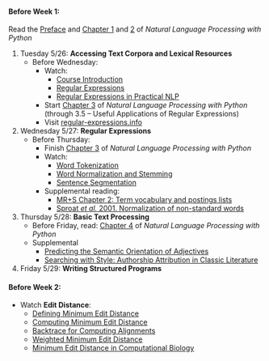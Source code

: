 #### Before Week 1:
Read the [Preface](http://www.nltk.org/book_1ed/ch00.html) and [Chapter 1](http://www.nltk.org/book_1ed/ch01.html) and [2](http://www.nltk.org/book_1ed/ch02.html) of _Natural Language Processing with Python_

1. Tuesday 5/26: **Accessing Text Corpora and Lexical Resources**
    - Before Wednesday:
        - Watch: 
            - [Course Introduction](https://class.coursera.org/nlp/lecture/124)
            - [Regular Expressions](https://class.coursera.org/nlp/lecture/125)
            - [Regular Expressions in Practical NLP](https://class.coursera.org/nlp/lecture/13)
        - Start [Chapter 3](http://www.nltk.org/book_1ed/ch03.html) of _Natural Language Processing with Python_  
        (through 3.5 – Useful Applications of Regular Expressions)
        - Visit [regular-expressions.info](http://www.regular-expressions.info/)
2. Wednesday 5/27: **Regular Expressions**
    - Before Thursday:
        - Finish [Chapter 3](http://www.nltk.org/book_1ed/ch03.html) of _Natural Language Processing with Python_
        - Watch:
            - [Word Tokenization](https://class.coursera.org/nlp/lecture/127)
            - [Word Normalization and Stemming](https://class.coursera.org/nlp/lecture/126)
            - [Sentence Segmentation](https://class.coursera.org/nlp/lecture/5)
        - Supplemental reading: 
            - [MR+S Chapter 2: Term vocabulary and postings lists](http://nlp.stanford.edu/IR-book/pdf/02voc.pdf)
            - [Sproat *et al.* 2001. Normalization of non-standard words](http://www.cs.toronto.edu/~gpenn/csc2518/sproatetal01.pdf)
3. Thursday 5/28: **Basic Text Processing**
    - Before Friday, read: [Chapter 4](http://www.nltk.org/book_1ed/ch04.html) of _Natural Language Processing with Python_
    - Supplemental 
        - [Predicting the Semantic Orientation of Adjectives](http://www.aclweb.org/anthology/P97-1023)
        - [Searching with Style: Authorship Attribution in Classic Literature](http://www.crpit.com/confpapers/CRPITV62Zhao.pdf)
4. Friday 5/29: **Writing Structured Programs**

#### Before Week 2:
- Watch **Edit Distance**:
    - [Defining Minimum Edit Distance](https://class.coursera.org/nlp/lecture/6)
    - [Computing Minimum Edit Distance](https://class.coursera.org/nlp/lecture/7)
    - [Backtrace for Computing Alignments](https://class.coursera.org/nlp/lecture/8)
    - [Weighted Minimum Edit Distance](https://class.coursera.org/nlp/lecture/9)
    - [Minimum Edit Distance in Computational Biology](https://class.coursera.org/nlp/lecture/10)